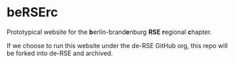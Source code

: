 # beRSErc

Prototypical website for the **b**erlin-brand**e**nburg **RSE** **r**egional **c**hapter.

If we choose to run this website under the de-RSE GitHub org, this repo will be forked into de-RSE and archived.
